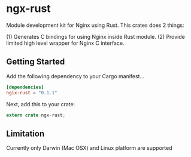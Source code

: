 # ngx-rust

Module development kit for Nginx using Rust.  This crates does 2 things:

(1) Generates C bindings for using Nginx inside Rust module.
(2) Provide limited high level wrapper for Nginx C interface.


## Getting Started

Add the following dependency to your Cargo manifest...

```toml
[dependencies]
ngix-rust = "0.1.1"
```

Next, add this to your crate:

```rust
extern crate ngx-rust;
```


## Limitation

Currently only Darwin (Mac OSX) and Linux platform are supported

